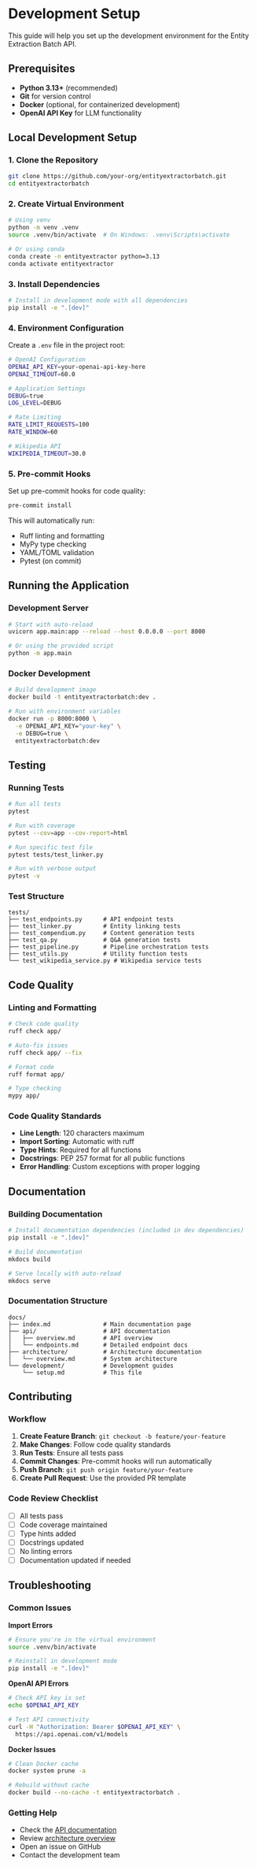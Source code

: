 # Development Setup

This guide will help you set up the development environment for the Entity Extraction Batch API.

## Prerequisites

- **Python 3.13+** (recommended)
- **Git** for version control
- **Docker** (optional, for containerized development)
- **OpenAI API Key** for LLM functionality

## Local Development Setup

### 1. Clone the Repository

```bash
git clone https://github.com/your-org/entityextractorbatch.git
cd entityextractorbatch
```

### 2. Create Virtual Environment

```bash
# Using venv
python -m venv .venv
source .venv/bin/activate  # On Windows: .venv\Scripts\activate

# Or using conda
conda create -n entityextractor python=3.13
conda activate entityextractor
```

### 3. Install Dependencies

```bash
# Install in development mode with all dependencies
pip install -e ".[dev]"
```

### 4. Environment Configuration

Create a `.env` file in the project root:

```bash
# OpenAI Configuration
OPENAI_API_KEY=your-openai-api-key-here
OPENAI_TIMEOUT=60.0

# Application Settings
DEBUG=true
LOG_LEVEL=DEBUG

# Rate Limiting
RATE_LIMIT_REQUESTS=100
RATE_WINDOW=60

# Wikipedia API
WIKIPEDIA_TIMEOUT=30.0
```

### 5. Pre-commit Hooks

Set up pre-commit hooks for code quality:

```bash
pre-commit install
```

This will automatically run:
- Ruff linting and formatting
- MyPy type checking
- YAML/TOML validation
- Pytest (on commit)

## Running the Application

### Development Server

```bash
# Start with auto-reload
uvicorn app.main:app --reload --host 0.0.0.0 --port 8000

# Or using the provided script
python -m app.main
```

### Docker Development

```bash
# Build development image
docker build -t entityextractorbatch:dev .

# Run with environment variables
docker run -p 8000:8000 \
  -e OPENAI_API_KEY="your-key" \
  -e DEBUG=true \
  entityextractorbatch:dev
```

## Testing

### Running Tests

```bash
# Run all tests
pytest

# Run with coverage
pytest --cov=app --cov-report=html

# Run specific test file
pytest tests/test_linker.py

# Run with verbose output
pytest -v
```

### Test Structure

```
tests/
├── test_endpoints.py      # API endpoint tests
├── test_linker.py         # Entity linking tests
├── test_compendium.py     # Content generation tests
├── test_qa.py             # Q&A generation tests
├── test_pipeline.py       # Pipeline orchestration tests
├── test_utils.py          # Utility function tests
└── test_wikipedia_service.py # Wikipedia service tests
```

## Code Quality

### Linting and Formatting

```bash
# Check code quality
ruff check app/

# Auto-fix issues
ruff check app/ --fix

# Format code
ruff format app/

# Type checking
mypy app/
```

### Code Quality Standards

- **Line Length**: 120 characters maximum
- **Import Sorting**: Automatic with ruff
- **Type Hints**: Required for all functions
- **Docstrings**: PEP 257 format for all public functions
- **Error Handling**: Custom exceptions with proper logging

## Documentation

### Building Documentation

```bash
# Install documentation dependencies (included in dev dependencies)
pip install -e ".[dev]"

# Build documentation
mkdocs build

# Serve locally with auto-reload
mkdocs serve
```

### Documentation Structure

```
docs/
├── index.md               # Main documentation page
├── api/                   # API documentation
│   ├── overview.md        # API overview
│   └── endpoints.md       # Detailed endpoint docs
├── architecture/          # Architecture documentation
│   └── overview.md        # System architecture
└── development/           # Development guides
    └── setup.md           # This file
```

## Contributing

### Workflow

1. **Create Feature Branch**: `git checkout -b feature/your-feature`
2. **Make Changes**: Follow code quality standards
3. **Run Tests**: Ensure all tests pass
4. **Commit Changes**: Pre-commit hooks will run automatically
5. **Push Branch**: `git push origin feature/your-feature`
6. **Create Pull Request**: Use the provided PR template

### Code Review Checklist

- [ ] All tests pass
- [ ] Code coverage maintained
- [ ] Type hints added
- [ ] Docstrings updated
- [ ] No linting errors
- [ ] Documentation updated if needed

## Troubleshooting

### Common Issues

**Import Errors**
```bash
# Ensure you're in the virtual environment
source .venv/bin/activate

# Reinstall in development mode
pip install -e ".[dev]"
```

**OpenAI API Errors**
```bash
# Check API key is set
echo $OPENAI_API_KEY

# Test API connectivity
curl -H "Authorization: Bearer $OPENAI_API_KEY" \
  https://api.openai.com/v1/models
```

**Docker Issues**
```bash
# Clean Docker cache
docker system prune -a

# Rebuild without cache
docker build --no-cache -t entityextractorbatch .
```

### Getting Help

- Check the [API documentation](../api/overview.md)
- Review [architecture overview](../architecture/overview.md)
- Open an issue on GitHub
- Contact the development team
